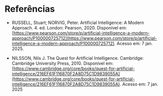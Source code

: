#


# Referências

- RUSSELL, Stuart; NORVIG, Peter. Artificial Intelligence: A Modern Approach. 4. ed. London: Pearson, 2020. Disponível em: [https://www.pearson.com/store/p/artificial-intelligence-a-modern-approach/P100000725712](https://www.pearson.com/store/p/artificial-intelligence-a-modern-approach/P100000725712). Acesso em: 7 jan. 2025.

- NILSSON, Nils J. The Quest for Artificial Intelligence. Cambridge: Cambridge University Press, 2010. Disponível em: [https://www.cambridge.org/core/books/quest-for-artificial-intelligence/216EF61F116870F2A8D75C1D9839055A](https://www.cambridge.org/core/books/quest-for-artificial-intelligence/216EF61F116870F2A8D75C1D9839055A). Acesso em: 7 jan. 2025